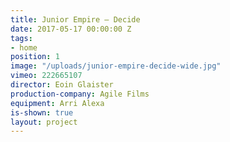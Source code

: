 ```yaml
---
title: Junior Empire — Decide
date: 2017-05-17 00:00:00 Z
tags:
- home
position: 1
image: "/uploads/junior-empire-decide-wide.jpg"
vimeo: 222665107
director: Eoin Glaister
production-company: Agile Films
equipment: Arri Alexa
is-shown: true
layout: project
---
```


